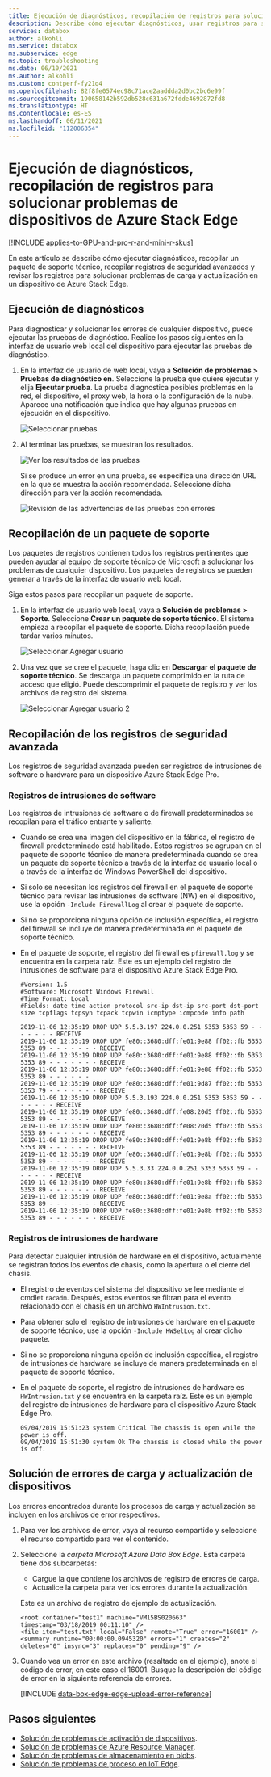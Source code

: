 ```yaml
---
title: Ejecución de diagnósticos, recopilación de registros para solucionar problemas de dispositivos de Azure Stack Edge | Microsoft Docs
description: Describe cómo ejecutar diagnósticos, usar registros para solucionar problemas de dispositivos GPU de Azure Stack Edge Pro.
services: databox
author: alkohli
ms.service: databox
ms.subservice: edge
ms.topic: troubleshooting
ms.date: 06/10/2021
ms.author: alkohli
ms.custom: contperf-fy21q4
ms.openlocfilehash: 82f8fe0574ec98c71ace2aaddda2d0bc2bc6e99f
ms.sourcegitcommit: 190658142b592db528c631a672fdde4692872fd8
ms.translationtype: HT
ms.contentlocale: es-ES
ms.lasthandoff: 06/11/2021
ms.locfileid: "112006354"
---
```

# <a name="run-diagnostics-collect-logs-to-troubleshoot-azure-stack-edge-device-issues"></a>Ejecución de diagnósticos, recopilación de registros para solucionar problemas de dispositivos de Azure Stack Edge

[!INCLUDE [applies-to-GPU-and-pro-r-and-mini-r-skus](../../includes/azure-stack-edge-applies-to-gpu-pro-r-mini-r-sku.md)]

En este artículo se describe cómo ejecutar diagnósticos, recopilar un paquete de soporte técnico, recopilar registros de seguridad avanzados y revisar los registros para solucionar problemas de carga y actualización en un dispositivo de Azure Stack Edge.


## <a name="run-diagnostics"></a>Ejecución de diagnósticos

Para diagnosticar y solucionar los errores de cualquier dispositivo, puede ejecutar las pruebas de diagnóstico. Realice los pasos siguientes en la interfaz de usuario web local del dispositivo para ejecutar las pruebas de diagnóstico.

1. En la interfaz de usuario de web local, vaya a **Solución de problemas > Pruebas de diagnóstico en**. Seleccione la prueba que quiere ejecutar y elija **Ejecutar prueba**. La prueba diagnostica posibles problemas en la red, el dispositivo, el proxy web, la hora o la configuración de la nube. Aparece una notificación que indica que hay algunas pruebas en ejecución en el dispositivo.

    ![Seleccionar pruebas ](media/azure-stack-edge-gpu-troubleshoot/run-diag-1.png)
 
2. Al terminar las pruebas, se muestran los resultados. 

    ![Ver los resultados de las pruebas](media/azure-stack-edge-gpu-troubleshoot/run-diag-2.png)

    Si se produce un error en una prueba, se especifica una dirección URL en la que se muestra la acción recomendada. Seleccione dicha dirección para ver la acción recomendada.
 
    ![Revisión de las advertencias de las pruebas con errores](media/azure-stack-edge-j-series-troubleshoot/run-diag-3.png)


## <a name="collect-support-package"></a>Recopilación de un paquete de soporte

Los paquetes de registros contienen todos los registros pertinentes que pueden ayudar al equipo de soporte técnico de Microsoft a solucionar los problemas de cualquier dispositivo. Los paquetes de registros se pueden generar a través de la interfaz de usuario web local.

Siga estos pasos para recopilar un paquete de soporte. 

1. En la interfaz de usuario web local, vaya a **Solución de problemas > Soporte**. Seleccione **Crear un paquete de soporte técnico**. El sistema empieza a recopilar el paquete de soporte. Dicha recopilación puede tardar varios minutos.

    ![Seleccionar Agregar usuario](media/azure-stack-edge-gpu-troubleshoot/collect-logs-1.png)
 
2. Una vez que se cree el paquete, haga clic en **Descargar el paquete de soporte técnico**. Se descarga un paquete comprimido en la ruta de acceso que eligió. Puede descomprimir el paquete de registro y ver los archivos de registro del sistema.

    ![Seleccionar Agregar usuario 2](media/azure-stack-edge-gpu-troubleshoot/collect-logs-2.png)

## <a name="gather-advanced-security-logs"></a>Recopilación de los registros de seguridad avanzada

Los registros de seguridad avanzada pueden ser registros de intrusiones de software o hardware para un dispositivo Azure Stack Edge Pro.

### <a name="software-intrusion-logs"></a>Registros de intrusiones de software

Los registros de intrusiones de software o de firewall predeterminados se recopilan para el tráfico entrante y saliente. 

- Cuando se crea una imagen del dispositivo en la fábrica, el registro de firewall predeterminado está habilitado. Estos registros se agrupan en el paquete de soporte técnico de manera predeterminada cuando se crea un paquete de soporte técnico a través de la interfaz de usuario local o a través de la interfaz de Windows PowerShell del dispositivo.

- Si solo se necesitan los registros del firewall en el paquete de soporte técnico para revisar las intrusiones de software (NW) en el dispositivo, use la opción `-Include FirewallLog` al crear el paquete de soporte. 

- Si no se proporciona ninguna opción de inclusión específica, el registro del firewall se incluye de manera predeterminada en el paquete de soporte técnico.

- En el paquete de soporte, el registro del firewall es `pfirewall.log` y se encuentra en la carpeta raíz. Este es un ejemplo del registro de intrusiones de software para el dispositivo Azure Stack Edge Pro. 

    ```
    #Version: 1.5
    #Software: Microsoft Windows Firewall
    #Time Format: Local
    #Fields: date time action protocol src-ip dst-ip src-port dst-port size tcpflags tcpsyn tcpack tcpwin icmptype icmpcode info path
    
    2019-11-06 12:35:19 DROP UDP 5.5.3.197 224.0.0.251 5353 5353 59 - - - - - - - RECEIVE
    2019-11-06 12:35:19 DROP UDP fe80::3680:dff:fe01:9e88 ff02::fb 5353 5353 89 - - - - - - - RECEIVE
    2019-11-06 12:35:19 DROP UDP fe80::3680:dff:fe01:9e88 ff02::fb 5353 5353 89 - - - - - - - RECEIVE
    2019-11-06 12:35:19 DROP UDP fe80::3680:dff:fe01:9e88 ff02::fb 5353 5353 89 - - - - - - 
    2019-11-06 12:35:19 DROP UDP fe80::3680:dff:fe01:9d87 ff02::fb 5353 5353 79 - - - - - - - RECEIVE
    2019-11-06 12:35:19 DROP UDP 5.5.3.193 224.0.0.251 5353 5353 59 - - - - - - - RECEIVE
    2019-11-06 12:35:19 DROP UDP fe80::3680:dff:fe08:20d5 ff02::fb 5353 5353 89 - - - - - - - RECEIVE
    2019-11-06 12:35:19 DROP UDP fe80::3680:dff:fe08:20d5 ff02::fb 5353 5353 89 - - - - - - - RECEIVE
    2019-11-06 12:35:19 DROP UDP fe80::3680:dff:fe01:9e8b ff02::fb 5353 5353 89 - - - - - - - RECEIVE
    2019-11-06 12:35:19 DROP UDP fe80::3680:dff:fe01:9e8b ff02::fb 5353 5353 89 - - - - - - - RECEIVE
    2019-11-06 12:35:19 DROP UDP 5.5.3.33 224.0.0.251 5353 5353 59 - - - - - - - RECEIVE
    2019-11-06 12:35:19 DROP UDP fe80::3680:dff:fe01:9e8b ff02::fb 5353 5353 89 - - - - - - - RECEIVE
    2019-11-06 12:35:19 DROP UDP fe80::3680:dff:fe01:9e8a ff02::fb 5353 5353 89 - - - - - - - RECEIVE
    2019-11-06 12:35:19 DROP UDP fe80::3680:dff:fe01:9e8b ff02::fb 5353 5353 89 - - - - - - - RECEIVE
    ```

### <a name="hardware-intrusion-logs"></a>Registros de intrusiones de hardware

Para detectar cualquier intrusión de hardware en el dispositivo, actualmente se registran todos los eventos de chasis, como la apertura o el cierre del chasis. 

- El registro de eventos del sistema del dispositivo se lee mediante el cmdlet `racadm`. Después, estos eventos se filtran para el evento relacionado con el chasis en un archivo `HWIntrusion.txt`.

- Para obtener solo el registro de intrusiones de hardware en el paquete de soporte técnico, use la opción `-Include HWSelLog` al crear dicho paquete. 

- Si no se proporciona ninguna opción de inclusión específica, el registro de intrusiones de hardware se incluye de manera predeterminada en el paquete de soporte técnico.

- En el paquete de soporte, el registro de intrusiones de hardware es `HWIntrusion.txt` y se encuentra en la carpeta raíz. Este es un ejemplo del registro de intrusiones de hardware para el dispositivo Azure Stack Edge Pro. 

    ```
    09/04/2019 15:51:23 system Critical The chassis is open while the power is off.
    09/04/2019 15:51:30 system Ok The chassis is closed while the power is off.
    ```

## <a name="troubleshoot-device-upload-and-refresh-errors"></a>Solución de errores de carga y actualización de dispositivos

Los errores encontrados durante los procesos de carga y actualización se incluyen en los archivos de error respectivos.

1. Para ver los archivos de error, vaya al recurso compartido y seleccione el recurso compartido para ver el contenido. 


2. Seleccione la _carpeta Microsoft Azure Data Box Edge_. Esta carpeta tiene dos subcarpetas:

    - Cargue la que contiene los archivos de registro de errores de carga.
    - Actualice la carpeta para ver los errores durante la actualización.

    Este es un archivo de registro de ejemplo de actualización.

    ```
    <root container="test1" machine="VM15BS020663" timestamp="03/18/2019 00:11:10" />
    <file item="test.txt" local="False" remote="True" error="16001" />
    <summary runtime="00:00:00.0945320" errors="1" creates="2" deletes="0" insync="3" replaces="0" pending="9" />
    ``` 

3. Cuando vea un error en este archivo (resaltado en el ejemplo), anote el código de error, en este caso el 16001. Busque la descripción del código de error en la siguiente referencia de errores.

    [!INCLUDE [data-box-edge-edge-upload-error-reference](../../includes/data-box-edge-gateway-upload-error-reference.md)]


## <a name="next-steps"></a>Pasos siguientes

- [Solución de problemas de activación de dispositivos](azure-stack-edge-gpu-troubleshoot-activation.md).
- [Solución de problemas de Azure Resource Manager](azure-stack-edge-gpu-troubleshoot-azure-resource-manager.md).
- [Solución de problemas de almacenamiento en blobs](azure-stack-edge-gpu-troubleshoot-blob-storage.md).
- [Solución de problemas de proceso en IoT Edge](azure-stack-edge-gpu-troubleshoot-iot-edge.md).